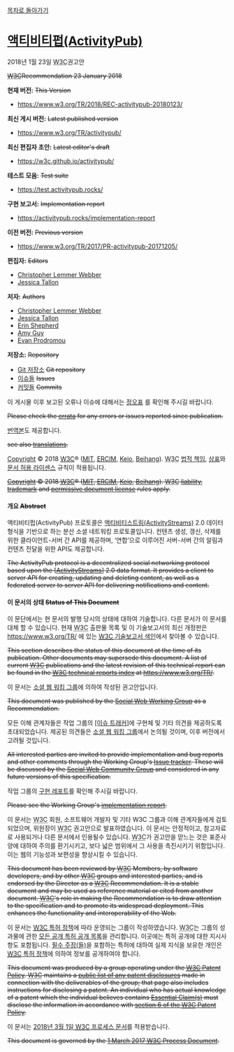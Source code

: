 [//]: # "서론 부분은 다른 W3C 문서와 상동한 부분이 다수 존재하므로 다른 W3C 한글 번역문서를 다수 참조하였습니다"

[목차로 돌아가기](ActivityPubContents.md)

# [액티비티펍(ActivityPub)](https://www.w3.org/TR/activitypub) 

2018년 1월 23일 <abbr title="World Wide Web Consortium">W3C</abbr>권고안

~~<abbr title="World Wide Web Consortium">W3C</abbr>Recommendation 23 January 2018~~

**현재 버전:** ~~This Version~~
* https://www.w3.org/TR/2018/REC-activitypub-20180123/

**최신 게시 버전:** ~~Latest published version~~
* https://www.w3.org/TR/activitypub/

**최신 편집자 초안:** ~~Latest editor's draft~~
* https://w3c.github.io/activitypub/

**테스트 모음:** ~~Test suite~~
* https://test.activitypub.rocks/

**구현 보고서:** ~~Implementation report~~
* https://activitypub.rocks/implementation-report

**이전 버전:** ~~Previous version~~
* https://www.w3.org/TR/2017/PR-activitypub-20171205/

**편집자:** ~~Editors~~
* [Christopher Lemmer Webber](https://dustycloud.org/)
* [Jessica Tallon](https://tsyesika.se/)

**저자:** ~~Authors~~
* [Christopher Lemmer Webber](https://dustycloud.org/)
* [Jessica Tallon](https://tsyesika.se/)
* [Erin Shepherd](http://erinshepherd.net/)
* [Amy Guy](https://rhiaro.co.uk/)
* [Evan Prodromou](https://en.wikipedia.org/wiki/Evan_Prodromou)

**저장소:** ~~Repository~~
* [Git 저장소](https://github.com/w3c/activitypub) ~~Git repository~~
* [이슈들](https://github.com/w3c/activitypub/issues) ~~Issues~~
* [커밋들](https://github.com/w3c/activitypub/commits/gh-pages) ~~Commits~~

[//]: # "참조: [(W3C)웹 콘텐츠 접근성 지침 (WCAG) 2.1](http://www.kwacc.or.kr/WAI/wcag21/)"

이 게시물 이후 보고된 오류나 이슈에 대해서는 [정오표](https://www.w3.org/wiki/ActivityPub_errata) 를 확인해 주시길 바랍니다.

~~Please check the [errata](https://www.w3.org/wiki/ActivityPub_errata) for any errors or issues reported since publication.~~

[//]: # "참조: [(W3C)Role 속성 1.0](https://techhtml.github.io/role-attribute/)"

[번역본](http://www.w3.org/2003/03/Translations/byTechnology?technology=activitypub)도 제공합니다.

~~see also [translations](http://www.w3.org/2003/03/Translations/byTechnology?technology=activitypub).~~ 

[//]: # "참조: [(W3C)Role 속성 1.0](https://techhtml.github.io/role-attribute/)"
[//]: # "참조: [(W3C)성능 타임라인](https://techhtml.github.io/performance-timeline/)"

[Copyright](https://www.w3.org/Consortium/Legal/ipr-notice#Copyright) © 2018 [<abbr title="World Wide Web Consortium">W3C</abbr>](https://www.w3.org/)® (<abbr title="매사추세츠 공과대학교">[MIT](https://www.csail.mit.edu/)</abbr>, <abbr title="European Research Consortium for Informatics and Mathematics">[ERCIM](https://www.ercim.eu/)</abbr>, [Keio](https://www.keio.ac.jp/), [Beihang](http://ev.buaa.edu.cn/)). <abbr title="World Wide Web Consortium">W3C</abbr> [법적 책임](https://www.w3.org/Consortium/Legal/ipr-notice#Legal_Disclaimer), [상표](https://www.w3.org/Consortium/Legal/ipr-notice#W3C_Trademarks)와 [문서 허용 라이센스](https://www.w3.org/Consortium/Legal/2015/copyright-software-and-document) 규칙이 적용됩니다.

~~[Copyright](https://www.w3.org/Consortium/Legal/ipr-notice#Copyright) © 2018 [<abbr title="World Wide Web Consortium">W3C</abbr>](https://www.w3.org/)® (<abbr title="Massachusetts Institute of Technology">[MIT](https://www.csail.mit.edu/)</abbr>, <abbr title="European Research Consortium for Informatics and Mathematics">[ERCIM](https://www.ercim.eu/)</abbr>, [Keio](https://www.keio.ac.jp/), [Beihang](http://ev.buaa.edu.cn/)). <abbr title="World Wide Web Consortium">W3C</abbr> [liability](https://www.w3.org/Consortium/Legal/ipr-notice#Legal_Disclaimer), [trademark](https://www.w3.org/Consortium/Legal/ipr-notice#W3C_Trademarks) and [permissive document license](https://www.w3.org/Consortium/Legal/2015/copyright-software-and-document) rules apply.~~

[//]: # "참조: [(W3C)웹 콘텐츠 접근성 지침 (WCAG) 2.1](http://www.kwacc.or.kr/WAI/wcag21/)"

#### 개요 ~~Abstract~~

액티비티펍(ActivityPub) 프로토콜은 [액티비티스트림(ActivityStreams)](https://www.w3.org/TR/activitypub/#bib-ActivityStreams) 2.0 데이터 형식을 기반으로 하는 분산 소셜 네트워킹 프로토콜입니다. 컨텐츠 생성, 갱신, 삭제를 위한 클라이언트-서버 간 API를 제공하며, ‘연합’으로 이루어진 서버-서버 간의 알림과 컨텐츠 전달을 위한 API도 제공합니다.

~~The ActivityPub protocol is a decentralized social networking protocol based upon the [[ActivityStreams](https://www.w3.org/TR/activitypub/#bib-ActivityStreams)] 2.0 data format. It provides a client to server API for creating, updating and deleting content, as well as a federated server to server API for delivering notifications and content.~~

[//]: # "'Client to Server'를 '클라이언트와 서버간' 으로 번역하였듯 단방향이 아닌 양방향으로 해석될 여지가 있으나 이를 의도하는게 맞다고 판단되어 A와B간(사이)로 번역하였습니다. 차후 챕터 번역시 해당 내용이 오류였다고 생각이 들 경우 수정하겠습니다(TODO)"

[//]: # "해당 내용은 사전에 작성되어있던 ActivityPub Chapter1의 번역되어 있던 Intro부분을 참조하였습니다. 일단 해당 번역과 차이나는 부분은: {탈중앙화->분산, CRUD->생성/갱신/삭제} 정도인 것 같습니다. (TODO)"

[//]: # "원문중 'federated server to server' 부분을 '[연합]으로 이루어진 서버-서버간' 으로 번역하거나 '연합서버-서버 간' 으로 번역할 수 있는 선택지에서 일단은 전자를 택하겠습니다. 차후에 의미 전달이 명확하지 않았다 판단될 경우에는 수정하겠습니다. (TODO)"

#### 이 문서의 상태 ~~Status of This Document~~

이 문단에서는 현 문서의 발행 당시의 상태에 대하여 기술합니다. 다른 문서가 이 문서를 대체 할 수 있습니다. 현재 <abbr title="World Wide Web Consortium">W3C</abbr> 출판물 목록 및 이 기술보고서의 최신 개정판은 https://www.w3.org/TR/ 에 있는 [<abbr title="World Wide Web Consortium">W3C</abbr> 기술보고서 색인](https://www.w3.org/TR/)에서 찾아볼 수 있습니다.

~~This section describes the status of this document at the time of its publication. Other documents may supersede this document. A list of current <abbr title="World Wide Web Consortium">W3C</abbr> publications and the latest revision of this technical report can be found in the [<abbr title="World Wide Web Consortium">W3C</abbr> technical reports index](https://www.w3.org/TR/) at https://www.w3.org/TR/.~~

[//]: # "참조: [(W3C)검증가능한 크리덴셜 데이터 모델 1.0](https://ssimeetupkorea.github.io/vc-data-model/)"

이 문서는 [소셜 웹 워킹 그룹](https://www.w3.org/Social/WG)에 의하여 작성된 권고안입니다.

~~This document was published by the [Social Web Working Group](https://www.w3.org/Social/WG) as a Recommendation.~~

모든 이해 관계자들은 작업 그룹의 [[이슈 트래커]](https://github.com/w3c/activitypub/issues)에 구현체 및 기타 의견을 제공하도록 초대되었습니다. 제공된 의견들은 [소셜 웹 워킹 그룹](https://www.w3.org/Social/WG)에서 논의될 것이며, 이후 버전에서 고려될 것입니다.

~~All interested parties are invited to provide implementation and bug reports and other comments through the Working Group's [Issue tracker](https://github.com/w3c/activitypub/issues). These will be discussed by the [Social Web Community Group](http://www.w3.org/wiki/SocialCG) and considered in any future versions of this specification.~~

[//]: # "참조: [(W3C)Role 속성 1.0](https://techhtml.github.io/role-attribute/)"
[//]: # "참조: [(W3C)웹 콘텐츠 접근성 지침 2.1](http://www.kwacc.or.kr/WAI/wcag21/)"
[//]: # "참조: [(W3C)Web Content Accessibility Guidelines 2.1](https://www.w3.org/TR/WCAG21/)"
[//]: # "참조: [(W3C)Web内容无障碍指南2.1](https://www.w3.org/Translations/WCAG21-zh/)"
[//]: # "의견: 조금더 다듬어야 할 것 같습니다. 관심있는 분들께서는~ 같은 형식도 괜찮을것 같습니다. (TODO)"

작업 그룹의 [구현 레포트](https://activitypub.rocks/implementation-report)를 확인해 주시길 바랍니다.

~~Please see the Working Group's [implementation report](https://activitypub.rocks/implementation-report).~~

[//]: # "참조: [(W3C)미디어 쿼리](https://techhtml.github.io/css3-mediaqueries/)"

이 문서는 <abbr title="World Wide Web Consortium">W3C</abbr> 회원, 소프트웨어 개발자 및 기타 W3C 그룹과 이해 관계자들에게 검토되었으며, 위원장이 <abbr title="World Wide Web Consortium">W3C</abbr> 권고안으로 발표하였습니다. 이 문서는 안정적이고, 참고자료로 사용되거나 다른 문서에서 인용될수 있습니다. <abbr title="World Wide Web Consortium">W3C</abbr>가 권고안을 맏느는 것은 표준사양에 대하여 주의를 환기시키고, 보다 넓은 범위에서 그 사용을 촉진시키기 위함입니다. 이는 웹의 기능성과 보편성을 향상시킬 수 있습니다.

~~This document has been reviewed by <abbr title="World Wide Web Consortium">W3C</abbr> Members, by software developers, and by other <abbr title="World Wide Web Consortium">W3C</abbr> groups and interested parties, and is endorsed by the Director as a <abbr title="World Wide Web Consortium">W3C</abbr> Recommendation. It is a stable document and may be used as reference material or cited from another document. <abbr title="World Wide Web Consortium">W3C</abbr>'s role in making the Recommendation is to draw attention to the specification and to promote its widespread deployment. This enhances the functionality and interoperability of the Web.~~

[//]: # "참조: [(W3C)웹 콘텐츠 접근성 지침 2.1](http://www.kwacc.or.kr/WAI/wcag21/)"
[//]: # "참조: [(W3C)성능 타임라인](https://techhtml.github.io/performance-timeline/)"
[//]: # "참조: [(W3C)웹 콘텐츠(의) 접근성(을 높이기 위한 제작) 지침 1.0](http://gregshin.pe.kr/wcag/wai-pageauth.html)"

이 문서는 [<abbr title="World Wide Web Consortium">W3C</abbr> 특허 정책](https://www.w3.org/Consortium/Patent-Policy/)에 따라 운영되는 그룹이 작성하였습니다. <abbr title="World Wide Web Consortium">W3C</abbr>는 그룹의 성과물에 관한 [모든 공개 특허 공개 목록](https://www.w3.org/2004/01/pp-impl/72531/status)을 관리합니다. 이곳에는 특허 공개에 대한 지시사항도 포함됩니다. [필수 주장(들)](https://www.w3.org/Consortium/Patent-Policy/#def-essential)을 포함하는 특허에 대하여 실제 지식을 보유한 개인은 [<abbr title="World Wide Web Consortium">W3C</abbr> 특허 정책](https://www.w3.org/Consortium/Patent-Policy/#sec-Disclosure)에 의하여 정보를 공개하여야 합니다.

~~This document was produced by a group operating under the [<abbr title="World Wide Web Consortium">W3C</abbr> Patent Policy](https://www.w3.org/Consortium/Patent-Policy/). <abbr title="World Wide Web Consortium">W3C</abbr> maintains a [public list of any patent disclosures](https://www.w3.org/2004/01/pp-impl/72531/status) made in connection with the deliverables of the group; that page also includes instructions for disclosing a patent. An individual who has actual knowledge of a patent which the individual believes contains [Essential Claim(s)](https://www.w3.org/Consortium/Patent-Policy/#def-essential) must disclose the information in accordance with [section 6 of the <abbr title="World Wide Web Consortium">W3C</abbr> Patent Policy](https://www.w3.org/Consortium/Patent-Policy/#sec-Disclosure).~~

[//]: # "참조: [(W3C)웹 콘텐츠 접근성 지침 2.1](http://www.kwacc.or.kr/WAI/wcag21/)"
[//]: # "참조: [(W3C)성능 타임라인](https://techhtml.github.io/performance-timeline/)"
[//]: # "의견: 조금 더 다듬어야 할 것 같습니다. '모든 공개 특허 공개 목록'같이 불필요한 단어가 들어가 있는 듯한 느낌도 있습니다. (TODO)"

이 문서는 [2018년 3월 1일 <abbr title="World Wide Web Consortium">W3C</abbr> 프로세스 문서](https://www.w3.org/2017/Process-20170301/)를 적용받습니다.

~~This document is governed by the [1 March 2017 <abbr title="World Wide Web Consortium">W3C</abbr> Process Document](https://www.w3.org/2017/Process-20170301/).~~

[//]: # "참조: [(W3C)웹 콘텐츠 접근성 지침 2.1](http://www.kwacc.or.kr/WAI/wcag21/)"
[//]: # "참조: [(W3C)Web内容无障碍指南2.1](https://www.w3.org/Translations/WCAG21-zh/)"